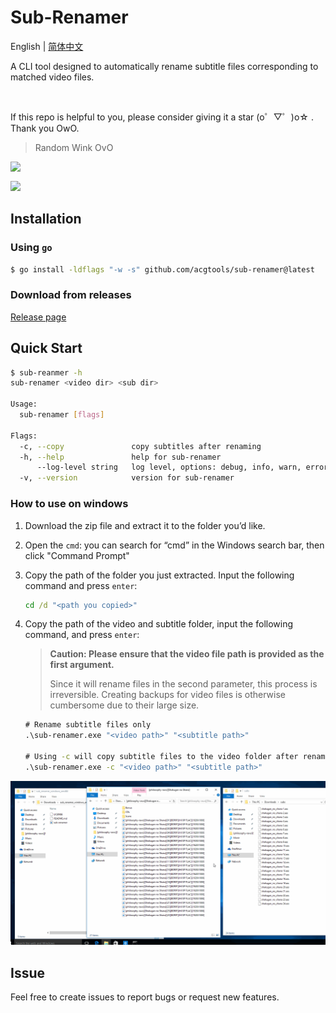 # Sub-Renamer

English | [简体中文](./README_ZH_CN.md)

A CLI tool designed to automatically rename subtitle files corresponding to matched video files. 

<br/>

If this repo is helpful to you, please consider giving it a star (o゜▽゜)o☆ . Thank you OwO. 

> Random Wink OvO

<img align="left" src="https://waifu-getter.vercel.app/sfw?eps=wink" />

<br />

<!-- 
  If you prefer to use your own Moe-Counter
  please refer to the tutorial 
  in its original repo: https://github.com/journey-ad/Moe-Counter
  and deploy it to the Replit or Glitch
-->
![](https://political-capable-roll.glitch.me/get/@acgtoolssubrenamer?theme=rule34)

## Installation

### Using `go`

```sh
$ go install -ldflags "-w -s" github.com/acgtools/sub-renamer@latest
```

### Download from releases

[Release page](https://github.com/acgtools/sub-renamer/releases)

## Quick Start

```sh
$ sub-reanmer -h
sub-renamer <video dir> <sub dir>

Usage:
  sub-renamer [flags]

Flags:
  -c, --copy               copy subtitles after renaming
  -h, --help               help for sub-renamer
      --log-level string   log level, options: debug, info, warn, error (default "info")
  -v, --version            version for sub-renamer

```

### How to use on windows

1. Download the zip file and extract it to the folder you’d like.

2. Open the `cmd`: you can search for “cmd” in the Windows search bar, then click "Command Prompt"

3. Copy the path of the folder you just extracted. Input the following command and press `enter`:

   ```cmd
   cd /d "<path you copied>"
   ```

4. Copy the path of the video and subtitle folder, input the following command, and press `enter`:

   > **Caution:  Please ensure that the video file path is provided as the first argument.**
   >
   > Since it will rename files in the second parameter, this process is irreversible. Creating backups for video files is otherwise cumbersome due to their large size.

   ```cmd
   # Rename subtitle files only
   .\sub-renamer.exe "<video path>" "<subtitle path>"
   
   # Using -c will copy subtitle files to the video folder after renaming
   .\sub-renamer.exe -c "<video path>" "<subtitle path>"
   ```

![](./docs/assets/how_to_use.gif)

## Issue

Feel free to create issues to report bugs or request new features. 


